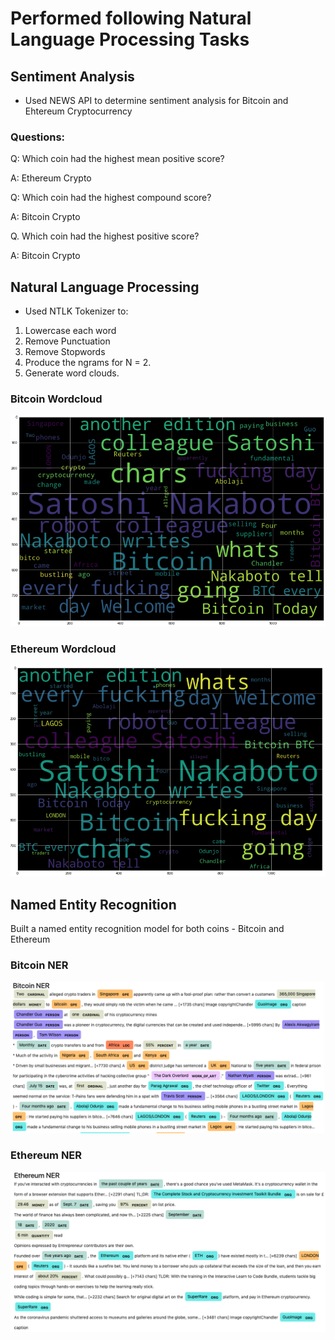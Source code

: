 # Performed following Natural Language Processing Tasks

## Sentiment Analysis

- Used NEWS API to determine sentiment analysis for Bitcoin and Ehtereum Cryptocurrency

### Questions:

Q: Which coin had the highest mean positive score?

A: Ethereum Crypto

Q: Which coin had the highest compound score?

A: Bitcoin Crypto

Q. Which coin had the highest positive score?

A: Bitcoin Crypto

## Natural Language Processing

- Used NTLK Tokenizer to:

1. Lowercase each word
2. Remove Punctuation
3. Remove Stopwords
4. Produce the ngrams for N = 2.
5. Generate word clouds.

### Bitcoin Wordcloud

![Bitcoin Wordcloud](Images/bitcoin_wordcloud.png)

### Ethereum Wordcloud

![Ethereum Wordcloud](Images/ethereum_wordcloud.png)

## Named Entity Recognition

Built a named entity recognition model for both coins - Bitcoin and Ethereum

### Bitcoin NER

![Bitcoin NER](Images/bitcoin_ner.png)

### Ethereum NER

![Ethereum NER](Images/ethereum_ner.png)
